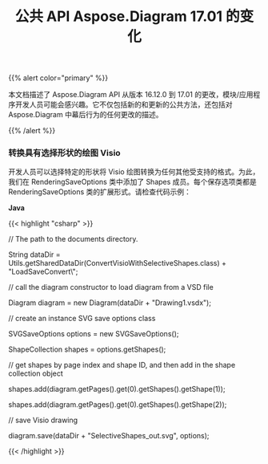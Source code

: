 ﻿---
title: 公共 API Aspose.Diagram 17.01 的变化
type: docs
weight: 10
url: /zh/java/public-api-changes-in-aspose-diagram-17-01/
---
{{% alert color="primary" %}} 

本文档描述了 Aspose.Diagram API 从版本 16.12.0 到 17.01 的更改，模块/应用程序开发人员可能会感兴趣。它不仅包括新的和更新的公共方法，还包括对 Aspose.Diagram 中幕后行为的任何更改的描述。

{{% /alert %}} 
### **转换具有选择形状的绘图 Visio**
开发人员可以选择特定的形状将 Visio 绘图转换为任何其他受支持的格式。为此，我们在 RenderingSaveOptions 类中添加了 Shapes 成员。每个保存选项类都是 RenderingSaveOptions 类的扩展形式。请检查代码示例：

**Java**

{{< highlight "csharp" >}}

 // The path to the documents directory.

String dataDir = Utils.getSharedDataDir(ConvertVisioWithSelectiveShapes.class) + "LoadSaveConvert\\";

// call the diagram constructor to load diagram from a VSD file

Diagram diagram = new Diagram(dataDir + "Drawing1.vsdx");

// create an instance SVG save options class

SVGSaveOptions options = new SVGSaveOptions();

ShapeCollection shapes = options.getShapes();

// get shapes by page index and shape ID, and then add in the shape collection object

shapes.add(diagram.getPages().get(0).getShapes().getShape(1));

shapes.add(diagram.getPages().get(0).getShapes().getShape(2));

// save Visio drawing

diagram.save(dataDir + "SelectiveShapes_out.svg", options);

{{< /highlight >}}
